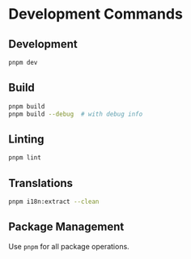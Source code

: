 # Development Commands

## Development

```bash
pnpm dev
```

## Build

```bash
pnpm build
pnpm build --debug  # with debug info
```

## Linting

```bash
pnpm lint
```

## Translations

```bash
pnpm i18n:extract --clean
```

## Package Management

Use `pnpm` for all package operations.
